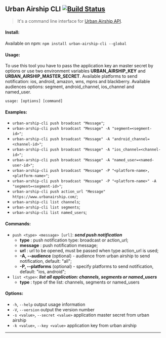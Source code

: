 ## Urban Airship CLI [![Build Status](https://travis-ci.org/globocom/urban-airship-cli.svg?branch=master)](https://travis-ci.org/arthursz/urban-airship-cli)

> It's a command line interface for [Urban Airship API](https://www.urbanairship.com/).

#### Install:
Available on npm:
`npm install urban-airship-cli --global`

#### Usage:
To use this tool you have to pass the application key an master secret by options or use two environment variables **URBAN_AIRSHIP_KEY** and **URBAN_AIRSHIP_MASTER_SECRET**. Available platforms to send notification: ios, android, amazon, wns, mpns and blackberry. Available audiences options: segment, android_channel, ios_channel and named_user.

`usage: [options] [command]`

#### Examples:
- `urban-arship-cli push broadcast "Message"`;
- `urban-arship-cli push broadcast "Message" -A "segment=<segment-id>"`;
- `urban-arship-cli push broadcast "Message" -A "android_channel=<channel-id>"`;
- `urban-arship-cli push broadcast "Message" -A "ios_channel=<channel-id>"`;
- `urban-arship-cli push broadcast "Message" -A "named_user=<named-user-id>"`;
- `urban-arship-cli push broadcast "Message" -P "<platform-name>, <platform-name>"`;
- `urban-arship-cli push broadcast "Message" -P "<platform-name>" -A "segment=<segment-id>"`;
- `urban-arship-cli push action_url "Message" https://www.urbanairship.com/`;
- `urban-arship-cli list channels`;
- `urban-arship-cli list segments`;
- `urban-arship-cli list named_users`;

#### Commands:
- `push <type> <message> [url]`: ***send push notification***
	- **type** : push notification type: broadcast or action_url;
	- **message** : push notification message;
	- **url** : url to be opened, must be passed when type action_url is used;
	- **-A, --audience** (optional) - audience from urban airship to send notification, default: "all";
	- **-P, --platforms** (optional) - specify platforms to send notification, default: "ios, android";
- `list <type>`: ***list all application: channels, segments or named_users***
	- **type** : type of the list: channels, segments or named_users

#### Options:
- `-h`, `--help`        output usage information
- `-V`, `--version`     output the version number
- `-s <value>`, `--secret <value>`  application master secret from urban airship
- `-k <value>`, `--key <value>`     application key from urban airship

---
